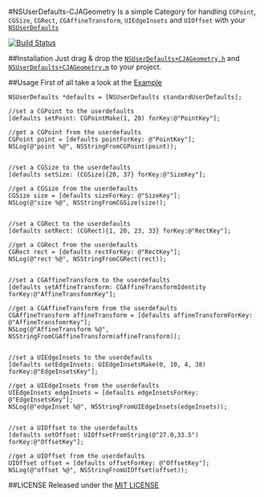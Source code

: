 #NSUserDefaults-CJAGeometry
Is a simple Category for handling `CGPoint`, `CGSize`, `CGRect`, `CGAffineTransform`, `UIEdgeInsets` and `UIOffset` with your [`NSUserDefaults`](https://developer.apple.com/library/ios/documentation/cocoa/reference/foundation/Classes/NSUserDefaults_Class/Reference/Reference.html)

[![Build Status](https://travis-ci.org/carlj/NSUserDefaults-CJAGeometry.png?branch=master)](https://travis-ci.org/carlj/NSUserDefaults-CJAGeometry)

##Installation
Just drag & drop the [`NSUserDefaults+CJAGeometry.h`](/NSUserDefaults-CJAGeometry/NSUserDefaults+CJAGeometry.m) and [`NSUserDefaults+CJAGeometry.m`](/NSUserDefaults-CJAGeometry/NSUserDefaults+CJAGeometry.m) to your project.

##Usage
First of all take a look at the [Example](Example/Classes/ExampleViewController.m)

``` objc
NSUserDefaults *defaults = [NSUserDefaults standardUserDefaults];

//set a CGPoint to the userdefaults
[defaults setPoint: CGPointMake(1, 20) forKey:@"PointKey"];

//get a CGPoint from the userdefaults
CGPoint point = [defaults pointForKey: @"PointKey"];
NSLog(@"point %@", NSStringFromCGPoint(point));


//set a CGSize to the userdefaults
[defaults setSize: (CGSize){20, 37} forKey:@"SizeKey"];

//get a CGSize from the userdefaults
CGSize size = [defaults sizeForKey: @"SizeKey"];
NSLog(@"size %@", NSStringFromCGSize(size));


//set a CGRect to the userdefaults
[defaults setRect: (CGRect){1, 20, 23, 33} forKey:@"RectKey"];

//get a CGRect from the userdefaults
CGRect rect = [defaults rectForKey: @"RectKey"];
NSLog(@"rect %@", NSStringFromCGRect(rect));


//set a CGAffineTransform to the userdefaults
[defaults setAffineTransform: CGAffineTransformIdentity forKey:@"AffineTransfomrKey"];

//get a CGAffineTransform from the userdefaults
CGAffineTransform affineTransform = [defaults affineTransformForKey: @"AffineTransfomrKey"];
NSLog(@"AffineTransform %@", NSStringFromCGAffineTransform(affineTransform));


//set a UIEdgeInsets to the userdefaults
[defaults setEdgeInsets: UIEdgeInsetsMake(0, 10, 4, 38) forKey:@"EdgeInsetsKey"];

//get a UIEdgeInsets from the userdefaults
UIEdgeInsets edgeInsets = [defaults edgeInsetsForKey: @"EdgeInsetsKey"];
NSLog(@"edgeInset %@", NSStringFromUIEdgeInsets(edgeInsets));


//set a UIOffset to the userdefaults
[defaults setOffset: UIOffsetFromString(@"27.0,33.5") forKey:@"OffsetKey"];

//get a UIOffset from the userdefaults
UIOffset offset = [defaults offsetForKey: @"OffsetKey"];
NSLog(@"offset %@", NSStringFromUIOffset(offset));
```

##LICENSE
Released under the [MIT LICENSE](LICENSE)
